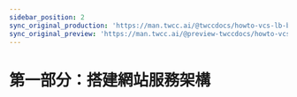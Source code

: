```yaml
---
sidebar_position: 2
sync_original_production: 'https://man.twcc.ai/@twccdocs/howto-vcs-lb-build-secure-web-handle-high-traffic-1-en' 
sync_original_preview: 'https://man.twcc.ai/@preview-twccdocs/howto-vcs-lb-build-secure-web-handle-high-traffic-1-en'
---
```



# 第一部分：搭建網站服務架構